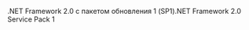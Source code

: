 <span data-ttu-id="25e25-101">.NET Framework 2.0 с пакетом обновления 1 (SP1)</span><span class="sxs-lookup"><span data-stu-id="25e25-101">.NET Framework 2.0 Service Pack 1</span></span>